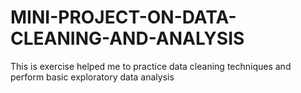 # MINI-PROJECT-ON-DATA-CLEANING-AND-ANALYSIS
This is exercise helped me to practice data cleaning techniques and perform basic exploratory data analysis
